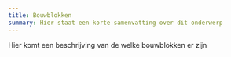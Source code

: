 ```yaml
---
title: Bouwblokken
summary: Hier staat een korte samenvatting over dit onderwerp
---
```


Hier komt een beschrijving van de welke bouwblokken er zijn